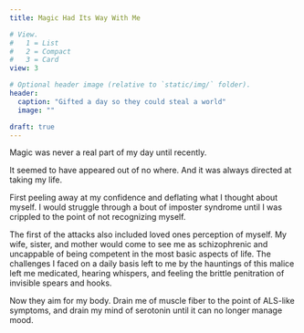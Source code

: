 ```yaml
---
title: Magic Had Its Way With Me

# View.
#   1 = List
#   2 = Compact
#   3 = Card
view: 3

# Optional header image (relative to `static/img/` folder).
header:
  caption: "Gifted a day so they could steal a world"
  image: ""

draft: true
---
```


Magic was never a real part of my day until recently.  

It seemed to have appeared out of no where. And it was always directed at taking my life.  

First peeling away at my confidence and deflating what I thought about myself. I would struggle through a bout of imposter syndrome until I was crippled to the point of not recognizing myself.  

The first of the attacks also included loved ones perception of myself. My wife, sister, and mother would come to see me as schizophrenic and uncappable of being competent in the most basic aspects of life. The challenges I faced on a daily basis left to me by the hauntings of this malice left me medicated, hearing whispers, and feeling the brittle penitration of invisible spears and hooks.  

Now they aim for my body. Drain me of muscle fiber to the point of ALS-like symptoms, and drain my mind of serotonin until it can no longer manage mood.